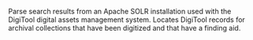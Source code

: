 Parse search results from an Apache SOLR installation used with the DigiTool digital assets management system. Locates DigiTool records for archival collections that have been digitized and that have a finding aid.
